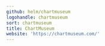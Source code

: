 ```yaml
---
github: helm/chartmuseum
logohandle: chartmuseum
sort: chartmuseum
title: ChartMuseum
website: 'https://chartmuseum.com/'
---
```

